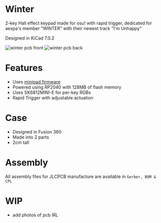 # Winter
2-key Hall effect keypad made for osu! with rapid trigger, dedicated for aespa's member "WINTER" with their newest track "I'm Unhappy"

Designed in KiCad 7.0.2
 
![winter pcb front](https://cdn.discordapp.com/attachments/935012972630265897/1108323467851472906/Screenshot_25.png) ![winter pcb back](https://cdn.discordapp.com/attachments/935012972630265897/1108323468384149534/Screenshot_26_1.png)

# Features
- Uses [minipad firmware](https://github.com/minipadKB/minipad-firmware)
- Powered using RP2040 with 128MB of flash memory
- Uses SK6812MINI-E for per-key RGBs
- Rapid Trigger with adjustable actuation

# Case
- Designed in Fusion 360
- Made into 2 parts
- 2cm tall

# Assembly 
All assembly files for JLCPCB manufacture are available in `Gerber, BOM & CPL`

# WIP
- add photos of pcb IRL

